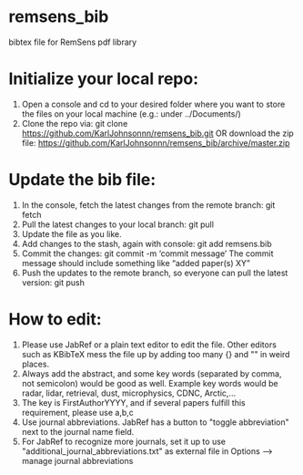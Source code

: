 # remsens_bib
bibtex file for RemSens pdf library

# Initialize your local repo:
  1. Open a console and cd to your desired folder where you want to store the files on your local machine (e.g.: under ../Documents/)
  2. Clone the repo via: git clone https://github.com/KarlJohnsonnn/remsens_bib.git
     OR download the zip file: https://github.com/KarlJohnsonnn/remsens_bib/archive/master.zip
 
# Update the bib file:
  1. In the console, fetch the latest changes from the remote branch: git fetch
  2. Pull the latest changes to your local branch: git pull
  3. Update the file as you like.
  4. Add changes to the stash, again with console: git add remsens.bib
  5. Commit the changes: git commit -m ‘commit message’
     The commit message should include something like “added paper(s) XY”
  6. Push the updates to the remote branch, so everyone can pull the latest version: git push

# How to edit:
  1. Please use JabRef or a plain text editor to edit the file. Other editors such as KBibTeX mess the file up by adding too many {} and "" in weird places.
  2. Always add the abstract, and some key words (separated by comma, not semicolon) would be good as well. Example key words would be radar, lidar, retrieval, dust, microphysics, CDNC, Arctic,...
  3. The key is FirstAuthorYYYY, and if several papers fulfill this requirement, please use a,b,c
  4. Use journal abbreviations. JabRef has a button to "toggle abbreviation" next to the journal name field.
  5. For JabRef to recognize more journals, set it up to use "additional_journal_abbreviations.txt" as external file in Options --> manage journal abbreviations 
